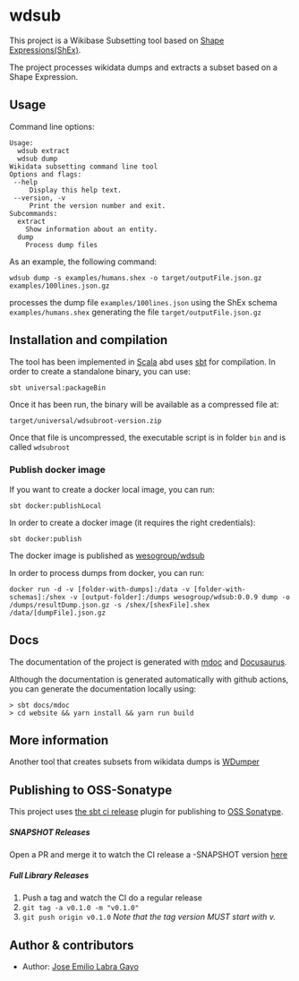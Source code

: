 # wdsub
This project is a Wikibase Subsetting tool based on [Shape Expressions(ShEx)](http://www.shex.io).

The project processes wikidata dumps and extracts a subset based on a Shape Expression.

## Usage

Command line options:

```
Usage:
  wdsub extract
  wdsub dump
Wikidata subsetting command line tool
Options and flags:
 --help
     Display this help text.
 --version, -v
     Print the version number and exit.
Subcommands:
  extract
    Show information about an entity.
  dump
    Process dump files
```

As an example, the following command:

```
wdsub dump -s examples/humans.shex -o target/outputFile.json.gz examples/100lines.json.gz
```

processes the dump file `examples/100lines.json` using the ShEx schema `examples/humans.shex` 
 generating the file `target/outputFile.json.gz` 


## Installation and compilation

The tool has been implemented in [Scala](https://www.scala-lang.org/) abd uses  [sbt](https://www.scala-sbt.org/) for compilation. In order to create a standalone binary, you can use:

```
sbt universal:packageBin
```

Once it has been run, the binary will be available as a compressed file at: 

```
target/universal/wdsubroot-version.zip
```

Once that file is uncompressed, the executable script is in folder `bin` and is called `wdsubroot`

### Publish docker image

If you want to create a docker local image, you can run:

```
sbt docker:publishLocal
```

In order to create a docker image (it requires the right credentials):

```
sbt docker:publish
```

The docker image is published as [wesogroup/wdsub](https://hub.docker.com/repository/docker/wesogroup/wdsub)

In order to process dumps from docker, you can run:

```
docker run -d -v [folder-with-dumps]:/data -v [folder-with-schemas]:/shex -v [output-folder]:/dumps wesogroup/wdsub:0.0.9 dump -o /dumps/resultDump.json.gz -s /shex/[shexFile].shex /data/[dumpFile].json.gz
```


## Docs

The documentation of the project is generated with [mdoc](https://scalameta.org/mdoc) and [Docusaurus](https://docusaurus.io/). 

Although the documentation is generated automatically with github actions, you can generate the documentation locally using:

```
> sbt docs/mdoc
> cd website && yarn install && yarn run build
```

## More information

Another tool that creates subsets from wikidata dumps is [WDumper](https://github.com/bennofs/wdumper)

## Publishing to OSS-Sonatype

This project uses [the sbt ci release](https://github.com/olafurpg/sbt-ci-release) plugin for publishing to [OSS Sonatype](https://oss.sonatype.org/).

##### SNAPSHOT Releases
Open a PR and merge it to watch the CI release a -SNAPSHOT version [here](https://oss.sonatype.org/#view-repositories;releases~browsestorage)

##### Full Library Releases
1. Push a tag and watch the CI do a regular release
2. `git tag -a v0.1.0 -m "v0.1.0"`
3. `git push origin v0.1.0`
_Note that the tag version MUST start with v._

## Author & contributors

* Author: [Jose Emilio Labra Gayo](http://labra.weso.es)
